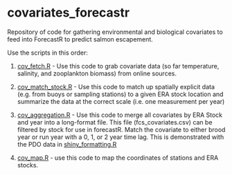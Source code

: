 # covariates_forecastr
Repository of code for gathering environmental and biological covariates to feed into ForecastR to predict salmon escapement.

Use the scripts in this order:
1. [cov_fetch.R](https://github.com/nembrown/covariates_forecastr/blob/main/cov_fetch.R) - Use this code to grab covariate data (so far temperature, salinity, and zooplankton biomass) from online sources. 

2. [cov_match_stock.R](https://github.com/nembrown/covariates_forecastr/blob/main/cov_match_stock.R) - Use this code to match up spatially explicit data (e.g. from buoys or sampling stations) to a given ERA stock location and summarize the data at the correct scale (i.e. one measurement per year)

3. [cov_aggregation.R](https://github.com/nembrown/covariates_forecastr/blob/main/cov_aggregation.R) - Use this code to merge all covariates by ERA Stock and year into a long-format file. This file (fcs_covariates.csv) can be filtered by stock for use in forecastR. Match the covariate to either brood year or run year with a 0, 1, or 2 year time lag. This is demonstrated with the PDO data in [shiny_formatting.R](https://github.com/nembrown/covariates_forecastr/blob/main/shiny_formatting.R)

4. [cov_map.R](https://github.com/nembrown/covariates_forecastr/blob/main/cov_map.R) - use this code to map the coordinates of stations and ERA stocks. 

